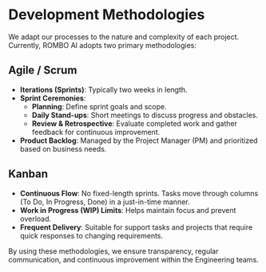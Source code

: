 # Development Methodologies

We adapt our processes to the nature and complexity of each project. Currently, ROMBO AI adopts two primary methodologies:

## Agile / Scrum

- **Iterations (Sprints)**: Typically two weeks in length.
- **Sprint Ceremonies**: 
  - **Planning**: Define sprint goals and scope.
  - **Daily Stand-ups**: Short meetings to discuss progress and obstacles.
  - **Review & Retrospective**: Evaluate completed work and gather feedback for continuous improvement.
- **Product Backlog**: Managed by the Project Manager (PM) and prioritized based on business needs.

## Kanban

- **Continuous Flow**: No fixed-length sprints. Tasks move through columns (To Do, In Progress, Done) in a just-in-time manner.
- **Work in Progress (WIP) Limits**: Helps maintain focus and prevent overload.
- **Frequent Delivery**: Suitable for support tasks and projects that require quick responses to changing requirements.

By using these methodologies, we ensure transparency, regular communication, and continuous improvement within the Engineering teams.
